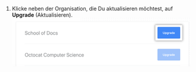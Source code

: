 1. Klicke neben der Organisation, die Du aktualisieren möchtest, auf **Upgrade** (Aktualisieren). ![Schaltfläche „Upgrade“](/assets/images/help/education/upgrade-org-button.png)
